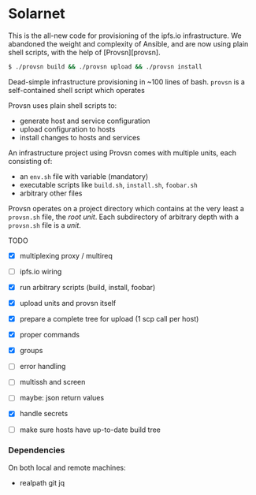 # Solarnet

This is the all-new code for provisioning of the ipfs.io infrastructure.
We abandoned the weight and complexity of Ansible,
and are now using plain shell scripts, with the help of [Provsn][provsn].

```sh
$ ./provsn build && ./provsn upload && ./provsn install
```



Dead-simple infrastructure provisioning in ~100 lines of bash.
`provsn` is a self-contained shell script which operates

Provsn uses plain shell scripts to:
- generate host and service configuration
- upload configuration to hosts
- install changes to hosts and services

An infrastructure project using Provsn comes with multiple units,
each consisting of:
- an `env.sh` file with variable (mandatory)
- executable scripts like `build.sh`, `install.sh`, `foobar.sh`
- arbitrary other files

Provsn operates on a project directory
which contains at the very least a `provsn.sh` file, the *root unit*.
Each subdirectory of arbitrary depth with a `provsn.sh` file is a *unit*.


TODO
- [x] multiplexing proxy / multireq
- [ ] ipfs.io wiring
- [x] run arbitrary scripts (build, install, foobar)
- [x] upload units and provsn itself
- [x] prepare a complete tree for upload (1 scp call per host)
- [x] proper commands
- [x] groups
- [ ] error handling
- [ ] multissh and screen
- [ ] maybe: json return values
- [x] handle secrets
- [ ] make sure hosts have up-to-date build tree


### Dependencies

On both local and remote machines:

- realpath git jq
